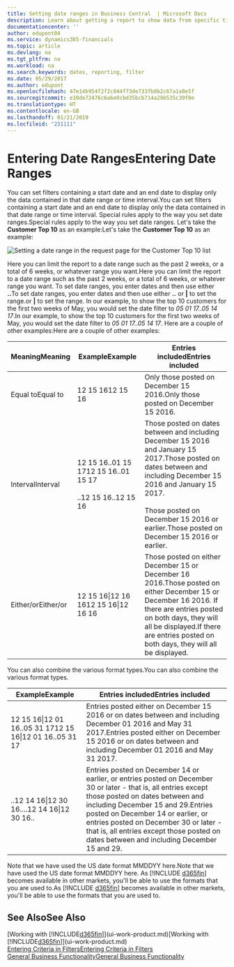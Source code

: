 ```yaml
---
title: Setting date ranges in Business Central  | Microsoft Docs
description: Learn about getting a report to show data from specific time periods using date ranges in Business Central .
documentationcenter: ''
author: edupont04
ms.service: dynamics365-financials
ms.topic: article
ms.devlang: na
ms.tgt_pltfrm: na
ms.workload: na
ms.search.keywords: dates, reporting, filter
ms.date: 05/29/2017
ms.author: edupont
ms.openlocfilehash: 47e14b954f2f2c844f73de733fb8b2c67a1a8e5f
ms.sourcegitcommit: e10de72476c6a6e0cbd35bcb714a29b535c39f0e
ms.translationtype: HT
ms.contentlocale: en-GB
ms.lasthandoff: 01/21/2019
ms.locfileid: "231111"
---
```

# <a name="entering-date-ranges"></a><span data-ttu-id="ee4b7-103">Entering Date Ranges</span><span class="sxs-lookup"><span data-stu-id="ee4b7-103">Entering Date Ranges</span></span> 
<span data-ttu-id="ee4b7-104">You can set filters containing a start date and an end date to display only the data contained in that date range or time interval.</span><span class="sxs-lookup"><span data-stu-id="ee4b7-104">You can set filters containing a start date and an end date to display only the data contained in that date range or time interval.</span></span> <span data-ttu-id="ee4b7-105">Special rules apply to the way you set date ranges.</span><span class="sxs-lookup"><span data-stu-id="ee4b7-105">Special rules apply to the way you set date ranges.</span></span> <span data-ttu-id="ee4b7-106">Let's take the **Customer Top 10** as an example:</span><span class="sxs-lookup"><span data-stu-id="ee4b7-106">Let's take the **Customer Top 10** as an example:</span></span>

![Setting a date range in the request page for the Customer Top 10 list](./media/ui-enter-date-ranges/customer-top10-list.png)

<span data-ttu-id="ee4b7-108">Here you can limit the report to a date range such as the past 2 weeks, or a total of 6 weeks, or whatever range you want.</span><span class="sxs-lookup"><span data-stu-id="ee4b7-108">Here you can limit the report to a date range such as the past 2 weeks, or a total of 6 weeks, or whatever range you want.</span></span> <span data-ttu-id="ee4b7-109">To set date ranges, you enter dates and then use either **..**</span><span class="sxs-lookup"><span data-stu-id="ee4b7-109">To set date ranges, you enter dates and then use either **..**</span></span> <span data-ttu-id="ee4b7-110">or **|** to set the range.</span><span class="sxs-lookup"><span data-stu-id="ee4b7-110">or **|** to set the range.</span></span> <span data-ttu-id="ee4b7-111">In our example, to show the top 10 customers for the first two weeks of May, you would set the date filter to *05 01 17..05 14 17*.</span><span class="sxs-lookup"><span data-stu-id="ee4b7-111">In our example, to show the top 10 customers for the first two weeks of May, you would set the date filter to *05 01 17..05 14 17*.</span></span>
<span data-ttu-id="ee4b7-112">Here are a couple of other examples:</span><span class="sxs-lookup"><span data-stu-id="ee4b7-112">Here are a couple of other examples:</span></span>

| <span data-ttu-id="ee4b7-113">Meaning</span><span class="sxs-lookup"><span data-stu-id="ee4b7-113">Meaning</span></span> | <span data-ttu-id="ee4b7-114">Example</span><span class="sxs-lookup"><span data-stu-id="ee4b7-114">Example</span></span> | <span data-ttu-id="ee4b7-115">Entries included</span><span class="sxs-lookup"><span data-stu-id="ee4b7-115">Entries included</span></span> |
|---|---|---|
|<span data-ttu-id="ee4b7-116">Equal to</span><span class="sxs-lookup"><span data-stu-id="ee4b7-116">Equal to</span></span>| <span data-ttu-id="ee4b7-117">12 15 16</span><span class="sxs-lookup"><span data-stu-id="ee4b7-117">12 15 16</span></span> |<span data-ttu-id="ee4b7-118">Only those posted on December 15 2016.</span><span class="sxs-lookup"><span data-stu-id="ee4b7-118">Only those posted on December 15 2016.</span></span>|
|<span data-ttu-id="ee4b7-119">Interval</span><span class="sxs-lookup"><span data-stu-id="ee4b7-119">Interval</span></span>| <span data-ttu-id="ee4b7-120">12 15 16..01 15 17</span><span class="sxs-lookup"><span data-stu-id="ee4b7-120">12 15 16..01 15 17</span></span><br /><br /><span data-ttu-id="ee4b7-121">..12 15 16</span><span class="sxs-lookup"><span data-stu-id="ee4b7-121">..12 15 16</span></span>|<span data-ttu-id="ee4b7-122">Those posted on dates between and including December 15 2016 and January 15 2017.</span><span class="sxs-lookup"><span data-stu-id="ee4b7-122">Those posted on dates between and including December 15 2016 and January 15 2017.</span></span><br /><br /><span data-ttu-id="ee4b7-123">Those posted on December 15 2016 or earlier.</span><span class="sxs-lookup"><span data-stu-id="ee4b7-123">Those posted on December 15 2016 or earlier.</span></span>|
|<span data-ttu-id="ee4b7-124">Either/or</span><span class="sxs-lookup"><span data-stu-id="ee4b7-124">Either/or</span></span>|<span data-ttu-id="ee4b7-125">12 15 16&#124;12 16 16</span><span class="sxs-lookup"><span data-stu-id="ee4b7-125">12 15 16&#124;12 16 16</span></span>|<span data-ttu-id="ee4b7-126">Those posted on either December 15 or December 16 2016.</span><span class="sxs-lookup"><span data-stu-id="ee4b7-126">Those posted on either December 15 or December 16 2016.</span></span> <span data-ttu-id="ee4b7-127">If there are entries posted on both days, they will all be displayed.</span><span class="sxs-lookup"><span data-stu-id="ee4b7-127">If there are entries posted on both days, they will all be displayed.</span></span>|

<span data-ttu-id="ee4b7-128">You can also combine the various format types.</span><span class="sxs-lookup"><span data-stu-id="ee4b7-128">You can also combine the various format types.</span></span>

| <span data-ttu-id="ee4b7-129">Example</span><span class="sxs-lookup"><span data-stu-id="ee4b7-129">Example</span></span> | <span data-ttu-id="ee4b7-130">Entries included</span><span class="sxs-lookup"><span data-stu-id="ee4b7-130">Entries included</span></span> |
|---|---|
|<span data-ttu-id="ee4b7-131">12 15 16&#124;12 01 16..05 31 17</span><span class="sxs-lookup"><span data-stu-id="ee4b7-131">12 15 16&#124;12 01 16..05 31 17</span></span> | <span data-ttu-id="ee4b7-132">Entries posted either on December 15 2016 or on dates between and including December 01 2016 and May 31 2017.</span><span class="sxs-lookup"><span data-stu-id="ee4b7-132">Entries posted either on December 15 2016 or on dates between and including December 01 2016 and May 31 2017.</span></span> |
|<span data-ttu-id="ee4b7-133">..12 14 16&#124;12 30 16..</span><span class="sxs-lookup"><span data-stu-id="ee4b7-133">..12 14 16&#124;12 30 16..</span></span> | <span data-ttu-id="ee4b7-134">Entries posted on December 14 or earlier, or entries posted on December 30 or later - that is, all entries except those posted on dates between and including December 15 and 29.</span><span class="sxs-lookup"><span data-stu-id="ee4b7-134">Entries posted on December 14 or earlier, or entries posted on December 30 or later - that is, all entries except those posted on dates between and including December 15 and 29.</span></span> |

<span data-ttu-id="ee4b7-135">Note that we have used the US date format MMDDYY here.</span><span class="sxs-lookup"><span data-stu-id="ee4b7-135">Note that we have used the US date format MMDDYY here.</span></span> <span data-ttu-id="ee4b7-136">As [!INCLUDE [d365fin](includes/d365fin_md.md)] becomes available in other markets, you'll be able to use the formats that you are used to.</span><span class="sxs-lookup"><span data-stu-id="ee4b7-136">As [!INCLUDE [d365fin](includes/d365fin_md.md)] becomes available in other markets, you'll be able to use the formats that you are used to.</span></span>

## <a name="see-also"></a><span data-ttu-id="ee4b7-137">See Also</span><span class="sxs-lookup"><span data-stu-id="ee4b7-137">See Also</span></span>
<span data-ttu-id="ee4b7-138">[Working with [!INCLUDE[d365fin](includes/d365fin_long_md.md)]](ui-work-product.md)</span><span class="sxs-lookup"><span data-stu-id="ee4b7-138">[Working with [!INCLUDE[d365fin](includes/d365fin_long_md.md)]](ui-work-product.md)</span></span>  
[<span data-ttu-id="ee4b7-139">Entering Criteria in Filters</span><span class="sxs-lookup"><span data-stu-id="ee4b7-139">Entering Criteria in Filters </span></span>](ui-enter-criteria-filters.md)  
[<span data-ttu-id="ee4b7-140">General Business Functionality</span><span class="sxs-lookup"><span data-stu-id="ee4b7-140">General Business Functionality</span></span>](ui-across-business-areas.md)
